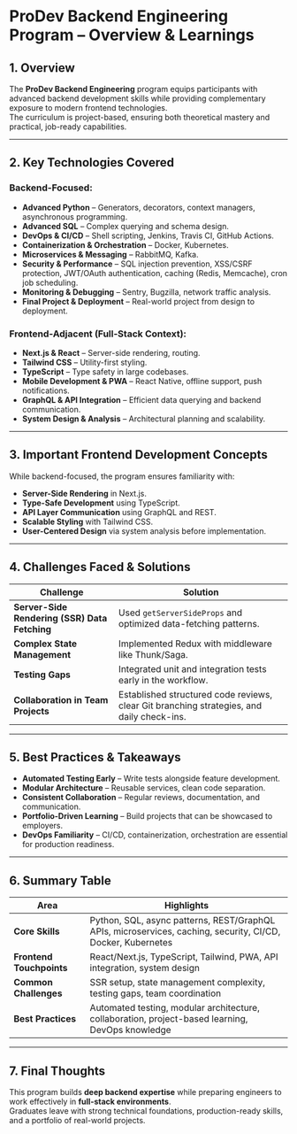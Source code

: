 # ProDev Backend Engineering Program – Overview & Learnings

## 1. Overview

The **ProDev Backend Engineering** program equips participants with advanced backend development skills while providing complementary exposure to modern frontend technologies.  
The curriculum is project-based, ensuring both theoretical mastery and practical, job-ready capabilities.

---

## 2. Key Technologies Covered

### Backend-Focused:
- **Advanced Python** – Generators, decorators, context managers, asynchronous programming.
- **Advanced SQL** – Complex querying and schema design.
- **DevOps & CI/CD** – Shell scripting, Jenkins, Travis CI, GitHub Actions.
- **Containerization & Orchestration** – Docker, Kubernetes.
- **Microservices & Messaging** – RabbitMQ, Kafka.
- **Security & Performance** – SQL injection prevention, XSS/CSRF protection, JWT/OAuth authentication, caching (Redis, Memcache), cron job scheduling.
- **Monitoring & Debugging** – Sentry, Bugzilla, network traffic analysis.
- **Final Project & Deployment** – Real-world project from design to deployment.

### Frontend-Adjacent (Full-Stack Context):
- **Next.js & React** – Server-side rendering, routing.
- **Tailwind CSS** – Utility-first styling.
- **TypeScript** – Type safety in large codebases.
- **Mobile Development & PWA** – React Native, offline support, push notifications.
- **GraphQL & API Integration** – Efficient data querying and backend communication.
- **System Design & Analysis** – Architectural planning and scalability.

---

## 3. Important Frontend Development Concepts
While backend-focused, the program ensures familiarity with:
- **Server-Side Rendering** in Next.js.
- **Type-Safe Development** using TypeScript.
- **API Layer Communication** using GraphQL and REST.
- **Scalable Styling** with Tailwind CSS.
- **User-Centered Design** via system analysis before implementation.

---

## 4. Challenges Faced & Solutions

| Challenge | Solution |
|-----------|----------|
| **Server-Side Rendering (SSR) Data Fetching** | Used `getServerSideProps` and optimized data-fetching patterns. |
| **Complex State Management** | Implemented Redux with middleware like Thunk/Saga. |
| **Testing Gaps** | Integrated unit and integration tests early in the workflow. |
| **Collaboration in Team Projects** | Established structured code reviews, clear Git branching strategies, and daily check-ins. |

---

## 5. Best Practices & Takeaways

- **Automated Testing Early** – Write tests alongside feature development.
- **Modular Architecture** – Reusable services, clean code separation.
- **Consistent Collaboration** – Regular reviews, documentation, and communication.
- **Portfolio-Driven Learning** – Build projects that can be showcased to employers.
- **DevOps Familiarity** – CI/CD, containerization, orchestration are essential for production readiness.

---

## 6. Summary Table

| Area | Highlights |
|------|------------|
| **Core Skills** | Python, SQL, async patterns, REST/GraphQL APIs, microservices, caching, security, CI/CD, Docker, Kubernetes |
| **Frontend Touchpoints** | React/Next.js, TypeScript, Tailwind, PWA, API integration, system design |
| **Common Challenges** | SSR setup, state management complexity, testing gaps, team coordination |
| **Best Practices** | Automated testing, modular architecture, collaboration, project-based learning, DevOps knowledge |

---

## 7. Final Thoughts

This program builds **deep backend expertise** while preparing engineers to work effectively in **full-stack environments**.  
Graduates leave with strong technical foundations, production-ready skills, and a portfolio of real-world projects.
